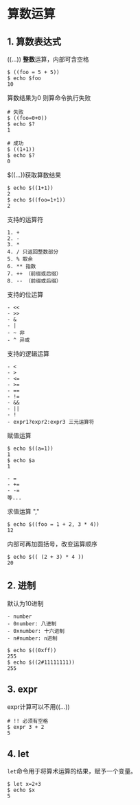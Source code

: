 # 算数运算

## 1. 算数表达式

((...)) **整数**运算，内部可含空格

```shell
$ ((foo = 5 + 5))
$ echo $foo
10
```

算数结果为0 则算命令执行失败

```shell
# 失败
$ ((foo=0+0))
$ echo $?
1

# 成功
$ ((1+1))
$ echo $?
0

```

$((...))获取算数结果

```shell
$ echo $((1+1))
2
$ echo $((foo=1+1))
2
```

支持的运算符

```shell
1. +
2. -
3. *
4. / 只返回整数部分
5. % 取余
6. ** 指数
7. ++ （前缀或后缀）
8. -- （前缀或后缀）
```

支持的位运算

```shell
- <<
- >>
- &
- |
- ~ 非
- ^ 异或
```

支持的逻辑运算

```shell
- <
- >
- <=
- >=
- ==
- !=
- &&
- ||
- !
- expr1?expr2:expr3 三元运算符
```

赋值运算

```shell
$ echo $((a=1))
1
$ echo $a
1
```

```shell
- =
- +=
- -=
等...
```

求值运算 ","

```shell
$ echo $((foo = 1 + 2, 3 * 4))
12
```



内部可再加圆括号，改变运算顺序

```shell
$ echo $(( (2 + 3) * 4 ))
20
```

## 2. 进制

默认为10进制

```shell
- number
- 0number: 八进制
- 0xnumber: 十六进制
- n#number: n进制
```

```shell
$ echo $((0xff))
255
$ echo $((2#11111111))
255
```

## 3. expr

expr计算可以不用((...))

```shell
# !! 必须有空格
$ expr 3 + 2
5
```

## 4. let

`let`命令用于将算术运算的结果，赋予一个变量。

```shell
$ let x=2+3
$ echo $x
5
```



